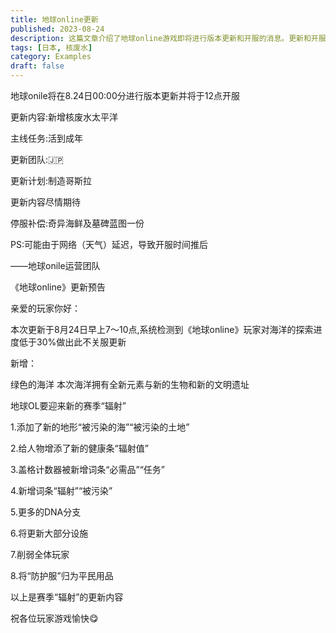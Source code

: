 ```yaml
---
title: 地球online更新
published: 2023-08-24
description: 这篇文章介绍了地球online游戏即将进行版本更新和开服的消息。更新和开服时间分别为8月24日的00:00和12:00。
tags: [日本, 核废水]
category: Examples
draft: false
---
```


地球onile将在8.24日00:00分进行版本更新并将于12点开服

更新内容:新增核废水太平洋

主线任务:活到成年

更新团队:🇯🇵

更新计划:制造哥斯拉

更新内容尽情期待

停服补偿:奇异海鲜及墓碑蓝图一份

PS:可能由于网络（天气）延迟，导致开服时间推后

——地球onile运营团队

《地球online》更新预告

亲爱的玩家你好：

本次更新于8月24日早上7～10点,系统检测到《地球online》玩家对海洋的探索进度低于30%做出此不关服更新

新增：

绿色的海洋 本次海洋拥有全新元素与新的生物和新的文明遗址

地球OL要迎来新的赛季“辐射”

1.添加了新的地形“被污染的海”“被污染的土地”

2.给人物增添了新的健康条“辐射值”

3.盖格计数器被新增词条“必需品”“任务”

4.新增词条“辐射”“被污染”

5.更多的DNA分支

6.将更新大部分设施

7.削弱全体玩家

8.将“防护服”归为平民用品

以上是赛季“辐射”的更新内容

祝各位玩家游戏愉快😋
